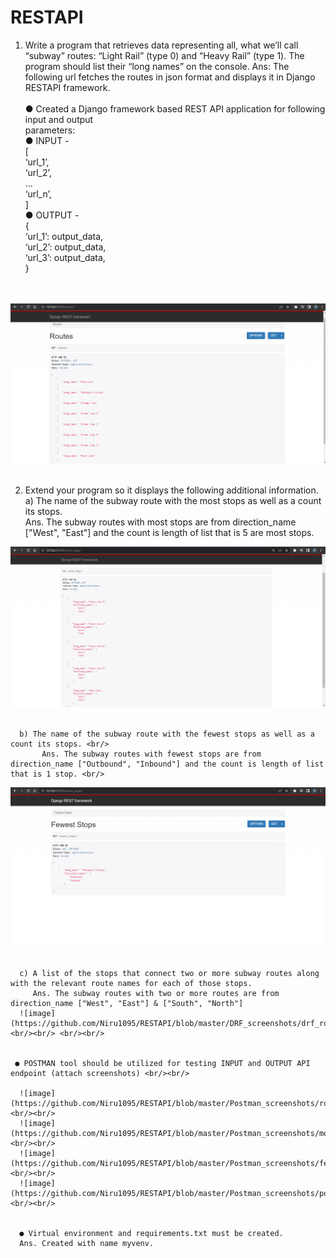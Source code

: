 # RESTAPI
1) Write a program that retrieves data representing all, what we’ll call “subway” routes:
“Light Rail” (type 0) and “Heavy Rail” (type 1). The program should list their “long names”
on the console.
Ans: The following url fetches the routes in json format and displays it in Django RESTAPI framework.<br/><br/>
      ● Created a Django framework based REST API application for following input and output <br/>
      parameters: <br/>
      ● INPUT - <JSON structure> <br/>
      [ <br/>
      ‘url_1’, <br/>
      ‘url_2’, <br/>
      … <br/>
      ‘url_n’, <br/>
      ] <br/>
      ● OUTPUT - <JSON structure> <br/>
      { <br/>
      ‘url_1’: output_data, <br/>
      ‘url_2’: output_data, <br/>
      ‘url_3’: output_data, <br/>
      } <br/>

<br/><br/> 
![image](https://github.com/Niru1095/RESTAPI/blob/master/DRF_screenshots/drfroutes.png) <br/><br/>
  
  2) Extend your program so it displays the following additional information. <br/>
      a) The name of the subway route with the most stops as well as a count its stops. <br/>
          Ans. The subway routes with most stops are from direction_name ["West", "East"] and the count is length of list that is 5 are most stops. <br/>
      
  ![image](https://github.com/Niru1095/RESTAPI/blob/master/DRF_screenshots/drf_most_stops.png) <br/><br/>
  
      b) The name of the subway route with the fewest stops as well as a count its stops. <br/>
           Ans. The subway routes with fewest stops are from direction_name ["Outbound", "Inbound"] and the count is length of list that is 1 stop. <br/>
  
  ![image](https://github.com/Niru1095/RESTAPI/blob/master/DRF_screenshots/drf_fewest_stops.png) <br/><br/>
      
      c) A list of the stops that connect two or more subway routes along with the relevant route names for each of those stops.
         Ans. The subway routes with two or more routes are from direction_name ["West", "East"] & ["South", "North"]
      ![image](https://github.com/Niru1095/RESTAPI/blob/master/DRF_screenshots/drf_routes_2_more.png) <br/><br/> <br/><br/>
      
  
     ● POSTMAN tool should be utilized for testing INPUT and OUTPUT API endpoint (attach screenshots) <br/><br/>
      
      ![image](https://github.com/Niru1095/RESTAPI/blob/master/Postman_screenshots/routes.png) <br/><br/>
      ![image](https://github.com/Niru1095/RESTAPI/blob/master/Postman_screenshots/most_stops.png) <br/><br/>
      ![image](https://github.com/Niru1095/RESTAPI/blob/master/Postman_screenshots/fewest_stops.png) <br/><br/>
      ![image](https://github.com/Niru1095/RESTAPI/blob/master/Postman_screenshots/postman_2_more_routes.png) <br/><br/>
      
      
      ● Virtual environment and requirements.txt must be created.
      Ans. Created with name myvenv.
      

  
  
  
  
  
  
